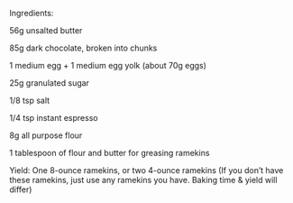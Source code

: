 Ingredients:

56g unsalted butter

85g dark chocolate, broken into chunks

1 medium egg + 1 medium egg yolk (about 70g eggs)

25g granulated sugar

1/8 tsp salt

1/4 tsp instant espresso

8g all purpose flour

1 tablespoon of flour and butter for greasing ramekins

Yield: One 8-ounce ramekins, or two 4-ounce ramekins (If you don’t have these ramekins, just use any ramekins you have. Baking time & yield will differ)